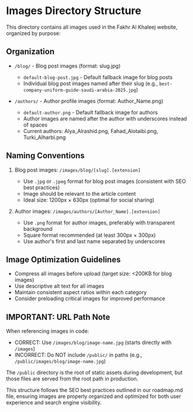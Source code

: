 # Images Directory Structure

This directory contains all images used in the Fakhr Al Khaleej website, organized by purpose:

## Organization

- `/blog/` - Blog post images (format: slug.jpg)
  - `default-blog-post.jpg` - Default fallback image for blog posts
  - Individual blog post images named after their slug (e.g., `best-company-uniform-guide-saudi-arabia-2025.jpg`)

- `/authors/` - Author profile images (format: Author_Name.png)
  - `default-author.png` - Default fallback image for authors
  - Author images are named after the author with underscores instead of spaces
  - Current authors: Alya_Alrashid.png, Fahad_Alotaibi.png, Turki_Alharbi.png

## Naming Conventions

1. Blog post images: `/images/blog/[slug].[extension]`
   - Use `.jpg` or `.jpeg` format for blog post images (consistent with SEO best practices)
   - Image should be relevant to the article content
   - Ideal size: 1200px × 630px (optimal for social sharing)
   
2. Author images: `/images/authors/[Author_Name].[extension]`
   - Use `.png` format for author images, preferably with transparent background
   - Square format recommended (at least 300px × 300px)
   - Use author's first and last name separated by underscores

## Image Optimization Guidelines

- Compress all images before upload (target size: <200KB for blog images)
- Use descriptive alt text for all images
- Maintain consistent aspect ratios within each category
- Consider preloading critical images for improved performance

## IMPORTANT: URL Path Note

When referencing images in code:
- CORRECT: Use `/images/blog/image-name.jpg` (starts directly with `/images`)
- INCORRECT: Do NOT include `/public/` in paths (e.g., `/public/images/blog/image-name.jpg`) 

The `/public` directory is the root of static assets during development, but those files are served from the root path in production.

This structure follows the SEO best practices outlined in our roadmap.md file, ensuring images are properly organized and optimized for both user experience and search engine visibility. 